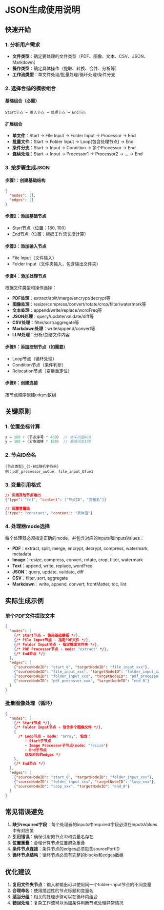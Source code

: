 # JSON生成使用说明

## 快速开始

### 1. 分析用户需求
- **文件类型**：确定要处理的文件类型（PDF、图像、文本、CSV、JSON、Markdown）
- **操作类型**：确定具体操作（提取、转换、合并、分析等）
- **工作流类型**：单文件处理/批量处理/循环处理/条件分支

### 2. 选择合适的模板组合

#### 基础组合（必需）
```
Start节点 → 输入节点 → 处理节点 → End节点
```

#### 扩展组合
- **单文件**：Start → File Input → Folder Input → Processor → End
- **批量文件**：Start → Folder Input → Loop(包含处理节点) → End  
- **条件分支**：Start → Input → Condition → 多个Processor → End
- **连续处理**：Start → Input → Processor1 → Processor2 → ... → End

### 3. 按步骤生成JSON

#### 步骤1：创建基础结构
```json
{
  "nodes": [],
  "edges": []
}
```

#### 步骤2：添加基础节点
- Start节点（位置：180, 100）
- End节点（位置：根据工作流长度计算）

#### 步骤3：添加输入节点
- File Input（文件输入）
- Folder Input（文件夹输入，包含输出文件夹）

#### 步骤4：添加处理节点
根据文件类型和操作选择：
- **PDF处理**：extract/split/merge/encrypt/decrypt等
- **图像处理**：resize/compress/convert/rotate/crop/filter/watermark等  
- **文本处理**：append/write/replace/wordFreq等
- **JSON处理**：query/update/validate/diff等
- **CSV处理**：filter/sort/aggregate等
- **Markdown处理**：write/append/convert等
- **LLM处理**：分析/总结文件内容

#### 步骤5：添加控制节点（如需要）
- Loop节点（循环处理）
- Condition节点（条件判断）
- Relocation节点（变量重定位）

#### 步骤6：创建连接
按节点顺序创建edges数组

## 关键原则

### 1. 位置坐标计算
```javascript
x = 180 + (节点序号 * 460)  // 水平间距460
y = 100 + (分支偏移 * 100)  // 垂直间距100
```

### 2. 节点ID命名
```
{节点类型}_{5-6位随机字符串}
例：pdf_processor_xwCue, file_input_Dfue1
```

### 3. 变量引用格式
```json
// 引用其他节点输出
{"type": "ref", "content": ["节点ID", "变量名"]}

// 设置常量值  
{"type": "constant", "content": "具体值"}
```

### 4. 处理器mode选择
每个处理器必须指定正确的mode，并包含对应的inputs和inputsValues：

- **PDF**：extract, split, merge, encrypt, decrypt, compress, watermark, metadata
- **Image**：resize, compress, convert, rotate, crop, filter, watermark  
- **Text**：append, write, replace, wordFreq
- **JSON**：query, update, validate, diff
- **CSV**：filter, sort, aggregate
- **Markdown**：write, append, convert, frontMatter, toc, lint

## 实际生成示例

### 单个PDF文件提取文本
```json
{
  "nodes": [
    {/* Start节点 - 使用基础模板 */},
    {/* File Input节点 - 指定PDF文件 */},
    {/* Folder Input节点 - 指定输出文件夹 */},
    {/* PDF Processor节点 - mode: "extract" */},
    {/* End节点 */}
  ],
  "edges": [
    {"sourceNodeID": "start_0", "targetNodeID": "file_input_xxx"},
    {"sourceNodeID": "file_input_xxx", "targetNodeID": "folder_input_xxx"},
    {"sourceNodeID": "folder_input_xxx", "targetNodeID": "pdf_processor_xxx"},
    {"sourceNodeID": "pdf_processor_xxx", "targetNodeID": "end_0"}
  ]
}
```

### 批量图像处理（循环）
```json
{
  "nodes": [
    {/* Start节点 */},
    {/* Folder Input节点 - 包含多个图像文件 */},
    {
      /* Loop节点 - mode: "array", 包含：
         - Start子节点
         - Image Processor子节点(mode: "resize")  
         - End子节点
         以及对应的edges */
    },
    {/* End节点 */}
  ],
  "edges": [
    {"sourceNodeID": "start_0", "targetNodeID": "folder_input_xxx"},
    {"sourceNodeID": "folder_input_xxx", "targetNodeID": "loop_xxx"},
    {"sourceNodeID": "loop_xxx", "targetNodeID": "end_0"}
  ]
}
```

## 常见错误避免

1. **缺少required字段**：每个处理器的inputs中required字段必须在inputsValues中有对应值
2. **引用错误**：确保引用的节点ID和变量名存在
3. **位置重叠**：合理计算节点位置避免重叠
4. **条件节点连接**：条件节点的edges必须包含sourcePortID
5. **循环节点结构**：循环节点必须有完整的blocks和edges数组

## 优化建议

1. **复用文件夹节点**：输入和输出可以使用同一个folder-input节点的不同变量
2. **合理命名**：使用描述性的节点标题和变量名
3. **适当分组**：相关的处理步骤可以在循环内组合
4. **错误处理**：复杂工作流可以添加条件判断节点处理异常情况 